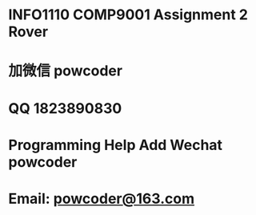 # INFO1110 COMP9001 Assignment 2 Rover
# 加微信 powcoder

# QQ 1823890830

# Programming Help Add Wechat powcoder

# Email: powcoder@163.com

